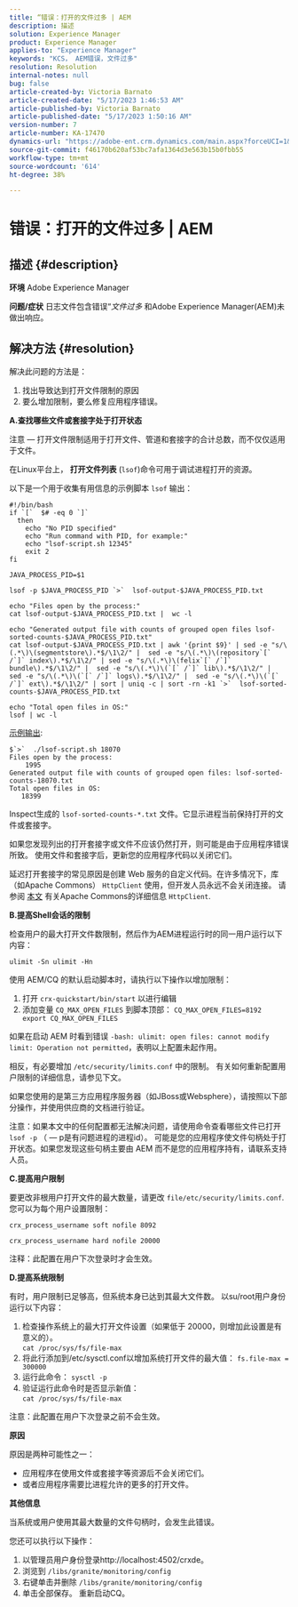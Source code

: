 ```yaml
---
title: “错误：打开的文件过多 | AEM
description: 描述
solution: Experience Manager
product: Experience Manager
applies-to: "Experience Manager"
keywords: "KCS， AEM错误，文件过多"
resolution: Resolution
internal-notes: null
bug: false
article-created-by: Victoria Barnato
article-created-date: "5/17/2023 1:46:53 AM"
article-published-by: Victoria Barnato
article-published-date: "5/17/2023 1:50:16 AM"
version-number: 7
article-number: KA-17470
dynamics-url: "https://adobe-ent.crm.dynamics.com/main.aspx?forceUCI=1&pagetype=entityrecord&etn=knowledgearticle&id=286f81b1-54f4-ed11-8848-6045bd006ce9"
source-git-commit: f46170b620af53bc7afa1364d3e563b15b0fbb55
workflow-type: tm+mt
source-wordcount: '614'
ht-degree: 38%

---
```


# 错误：打开的文件过多 | AEM

## 描述 {#description}

<b>环境</b>
Adobe Experience Manager


<b>问题/症状</b>
日志文件包含错误“*文件过多* 和Adobe Experience Manager(AEM)未做出响应。




## 解决方法 {#resolution}


解决此问题的方法是：

1. 找出导致达到打开文件限制的原因
2. 要么增加限制，要么修复应用程序错误。


<b>A.查找哪些文件或套接字处于打开状态</b>

注意 — 打开文件限制适用于打开文件、管道和套接字的合计总数，而不仅仅适用于文件。

在Linux平台上， <b>打开文件列表</b> (`lsof`)命令可用于调试进程打开的资源。

以下是一个用于收集有用信息的示例脚本 `lsof` 输出：


```
#!/bin/bash
if `[`  $# -eq 0 `]` 
  then
    echo "No PID specified"
    echo "Run command with PID, for example:"
    echo "lsof-script.sh 12345"
    exit 2
fi
 
JAVA_PROCESS_PID=$1
 
lsof -p $JAVA_PROCESS_PID `>`  lsof-output-$JAVA_PROCESS_PID.txt
 
echo "Files open by the process:"
cat lsof-output-$JAVA_PROCESS_PID.txt |  wc -l
 
echo "Generated output file with counts of grouped open files lsof-sorted-counts-$JAVA_PROCESS_PID.txt"
cat lsof-output-$JAVA_PROCESS_PID.txt | awk '{print $9}' | sed -e "s/\(.*\)\(segmentstore\).*$/\1\2/" |  sed -e "s/\(.*\)\(repository`[` /`]` index\).*$/\1\2/" | sed -e "s/\(.*\)\(felix`[` /`]` bundle\).*$/\1\2/" |  sed -e "s/\(.*\)\(`[` /`]` lib\).*$/\1\2/" |  sed -e "s/\(.*\)\(`[` /`]` logs\).*$/\1\2/" |  sed -e "s/\(.*\)\(`[` /`]` ext\).*$/\1\2/" | sort | uniq -c | sort -rn -k1 `>`  lsof-sorted-counts-$JAVA_PROCESS_PID.txt
 
echo "Total open files in OS:"
lsof | wc -l
```


<u>示例输出</u>:


```
$`>`  ./lsof-script.sh 18070
Files open by the process:
    1995
Generated output file with counts of grouped open files: lsof-sorted-counts-18070.txt
Total open files in OS:
   18399
```


Inspect生成的 `lsof-sorted-counts-*.txt` 文件。它显示进程当前保持打开的文件或套接字。

如果您发现列出的打开套接字或文件不应该仍然打开，则可能是由于应用程序错误所致。 使用文件和套接字后，更新您的应用程序代码以关闭它们。

延迟打开套接字的常见原因是创建 Web 服务的自定义代码。在许多情况下，库（如Apache Commons） `HttpClient` 使用，但开发人员永远不会关闭连接。 请参阅 [本文](https://stackoverflow.com/questions/43454514/proper-usage-of-apache-httpclient-and-when-to-close-it) 有关Apache Commons的详细信息 `HttpClient`.

<b>B.提高Shell会话的限制</b>

检查用户的最大打开文件数限制，然后作为AEM进程运行时的同一用户运行以下内容：

`ulimit -Sn ulimit -Hn`

使用 AEM/CQ 的默认启动脚本时，请执行以下操作以增加限制：

1. 打开 `crx-quickstart/bin/start` 以进行编辑
2. 添加变量 `CQ_MAX_OPEN_FILES` 到脚本顶部：    `CQ_MAX_OPEN_FILES=8192 export CQ_MAX_OPEN_FILES`


如果在启动 AEM 时看到错误 `-bash: ulimit: open files: cannot modify limit: Operation not permitted`，表明以上配置未起作用。

相反，有必要增加 `/etc/security/limits.conf` 中的限制。 有关如何重新配置用户限制的详细信息，请参见下文。

如果您使用的是第三方应用程序服务器（如JBoss或Websphere），请按照以下部分操作，并使用供应商的文档进行验证。

注意：如果本文中的任何配置都无法解决问题，请使用命令查看哪些文件已打开 `lsof -p` （ — p是有问题进程的进程id）。 可能是您的应用程序使文件句柄处于打开状态。如果您发现这些句柄主要由 AEM 而不是您的应用程序持有，请联系支持人员。

<b>C.提高用户限制</b>

要更改非根用户打开文件的最大数量，请更改 `file/etc/security/limits.conf`. 您可以为每个用户设置限制：

`crx_process_username soft nofile 8092`

`crx_process_username hard nofile 20000`

注释：此配置在用户下次登录时才会生效。

<b>D.提高系统限制</b>

有时，用户限制已足够高，但系统本身已达到其最大文件数。 以su/root用户身份运行以下内容：

1. 检查操作系统上的最大打开文件设置（如果低于 20000，则增加此设置是有意义的）。    
   `cat /proc/sys/fs/file-max`
2. 将此行添加到/etc/sysctl.conf以增加系统打开文件的最大值：
   `fs.file-max = 300000`
3. 运行此命令：
   `sysctl -p`
4. 验证运行此命令时是否显示新值：    
   `cat /proc/sys/fs/file-max`


注意：此配置在用户下次登录之前不会生效。

<b>原因</b>

原因是两种可能性之一：

- 应用程序在使用文件或套接字等资源后不会关闭它们。
- 或者应用程序需要比进程允许的更多的打开文件。


<b>其他信息</b>

当系统或用户使用其最大数量的文件句柄时，会发生此错误。

您还可以执行以下操作：

1. 以管理员用户身份登录http://localhost:4502/crxde。
2. 浏览到 `/libs/granite/monitoring/config`
3. 右键单击并删除 `/libs/granite/monitoring/config`
4. 单击全部保存。 重新启动CQ。


